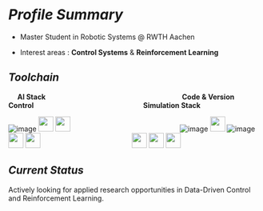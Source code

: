 # *Profile Summary* 

- Master Student in Robotic Systems @ RWTH Aachen

- Interest areas : **Control Systems** & **Reinforcement Learning**

## *Toolchain*


&emsp;
**AI Stack**
&emsp;
&emsp;
&emsp;
&emsp;
&emsp;
&emsp;
&emsp;
&emsp;
&emsp;
&emsp;
&emsp;
&emsp;
&emsp;
&emsp;
&emsp;
**Code & Version Control**
&emsp;
&emsp;
&emsp;
&emsp;
&emsp;
&emsp;
&emsp;
&emsp;
&emsp;
&emsp;
&emsp;
&emsp;
**Simulation Stack** 


![image](https://user-images.githubusercontent.com/37906939/145715482-1def2c4d-cd27-4db4-9189-719e31eea43e.png)
<img src="https://pytorch.org/assets/images/pytorch-logo.png" height="30">
<img src="https://gym.openai.com/assets/dist/home/footer/home-cta-d0fb5e0574.svg" height="30">
&emsp;
&emsp;
&emsp;
&emsp;
&emsp;
&emsp;
&emsp;
&emsp;
&emsp;
&emsp;
&emsp;
&emsp;
![image](https://user-images.githubusercontent.com/37906939/145715478-bf059eb2-5825-4d5d-8981-20550b524669.png)
<img src="https://upload.wikimedia.org/wikipedia/commons/2/21/Matlab_Logo.png" height="30">
![image](https://user-images.githubusercontent.com/37906939/145715556-c2b351ce-b25b-4026-935f-da70d389f20d.png)
<img src="https://pydata.org/london2018/media/sponsor_files/Anaconda_stacked_RGB.png" height="30">
<img src="https://upload.wikimedia.org/wikipedia/commons/thumb/9/9a/Visual_Studio_Code_1.35_icon.svg/2048px-Visual_Studio_Code_1.35_icon.svg.png" height="30">
&emsp;
&emsp;
&emsp;
&emsp;
&emsp;
&emsp;
&emsp;
&emsp;
&emsp;
&emsp;
<img src="https://upload.wikimedia.org/wikipedia/en/thumb/5/5e/Gazebo_logo_without_text.svg/480px-Gazebo_logo_without_text.svg.png" height="30">
<img src="https://preview.redd.it/tu3gt6ysfxq71.png?auto=webp&s=10ab55d9dc09e7ed6ea59bd5916800a5272d5969" height="30">
<img src="https://user-images.githubusercontent.com/8070210/114549467-5793d900-9c61-11eb-88f2-24996a6c03e6.png" height="30">



## *Current Status* 
Actively looking for applied research opportunities in Data-Driven Control and Reinforcement Learning.


